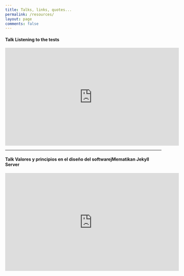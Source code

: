 ```yaml
---
title: Talks, links, quotes... 
permalink: /resources/
layout: page
comments: false
---
```


#### Talk Listening to the tests

<iframe width="560" height="315" src="https://www.youtube.com/embed/e-d1P-kZIfs" frameborder="0" allow="accelerometer; autoplay; encrypted-media; gyroscope; picture-in-picture" allowfullscreen></iframe>

---

#### Talk Valores y principios en el diseño del softwarejMematikan Jekyll Server

<iframe width="560" height="315" src="https://www.youtube.com/embed/sXLCBcELu5Y" frameborder="0" allow="accelerometer; autoplay; encrypted-media; gyroscope; picture-in-picture" allowfullscreen></iframe>
